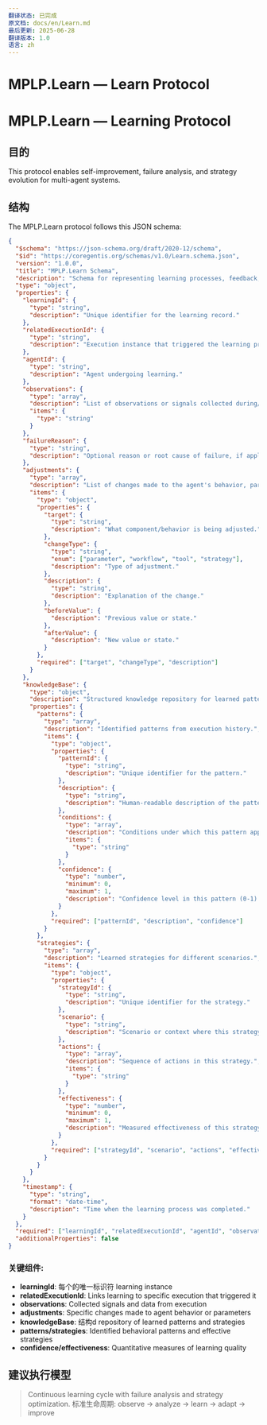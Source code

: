 ```yaml
---
翻译状态: 已完成
原文档: docs/en/Learn.md
最后更新: 2025-06-28
翻译版本: 1.0
语言: zh
---
```


# MPLP.Learn — Learn Protocol

# MPLP.Learn — Learning Protocol

## 目的
This protocol enables self-improvement, failure analysis, and strategy evolution for multi-agent systems.

## 结构

The MPLP.Learn protocol follows this JSON schema:

```json
{
  "$schema": "https://json-schema.org/draft/2020-12/schema",
  "$id": "https://coregentis.org/schemas/v1.0/Learn.schema.json",
  "version": "1.0.0",
  "title": "MPLP.Learn Schema",
  "description": "Schema for representing learning processes, feedback, and strategy evolution in multi-agent environments.",
  "type": "object",
  "properties": {
    "learningId": {
      "type": "string",
      "description": "Unique identifier for the learning record."
    },
    "relatedExecutionId": {
      "type": "string",
      "description": "Execution instance that triggered the learning process."
    },
    "agentId": {
      "type": "string",
      "description": "Agent undergoing learning."
    },
    "observations": {
      "type": "array",
      "description": "List of observations or signals collected during/after execution.",
      "items": {
        "type": "string"
      }
    },
    "failureReason": {
      "type": "string",
      "description": "Optional reason or root cause of failure, if applicable."
    },
    "adjustments": {
      "type": "array",
      "description": "List of changes made to the agent's behavior, parameters, or strategy.",
      "items": {
        "type": "object",
        "properties": {
          "target": {
            "type": "string",
            "description": "What component/behavior is being adjusted."
          },
          "changeType": {
            "type": "string",
            "enum": ["parameter", "workflow", "tool", "strategy"],
            "description": "Type of adjustment."
          },
          "description": {
            "type": "string",
            "description": "Explanation of the change."
          },
          "beforeValue": {
            "description": "Previous value or state."
          },
          "afterValue": {
            "description": "New value or state."
          }
        },
        "required": ["target", "changeType", "description"]
      }
    },
    "knowledgeBase": {
      "type": "object",
      "description": "Structured knowledge repository for learned patterns and strategies.",
      "properties": {
        "patterns": {
          "type": "array",
          "description": "Identified patterns from execution history.",
          "items": {
            "type": "object",
            "properties": {
              "patternId": {
                "type": "string",
                "description": "Unique identifier for the pattern."
              },
              "description": {
                "type": "string",
                "description": "Human-readable description of the pattern."
              },
              "conditions": {
                "type": "array",
                "description": "Conditions under which this pattern applies.",
                "items": {
                  "type": "string"
                }
              },
              "confidence": {
                "type": "number",
                "minimum": 0,
                "maximum": 1,
                "description": "Confidence level in this pattern (0-1)."
              }
            },
            "required": ["patternId", "description", "confidence"]
          }
        },
        "strategies": {
          "type": "array",
          "description": "Learned strategies for different scenarios.",
          "items": {
            "type": "object",
            "properties": {
              "strategyId": {
                "type": "string",
                "description": "Unique identifier for the strategy."
              },
              "scenario": {
                "type": "string",
                "description": "Scenario or context where this strategy applies."
              },
              "actions": {
                "type": "array",
                "description": "Sequence of actions in this strategy.",
                "items": {
                  "type": "string"
                }
              },
              "effectiveness": {
                "type": "number",
                "minimum": 0,
                "maximum": 1,
                "description": "Measured effectiveness of this strategy (0-1)."
              }
            },
            "required": ["strategyId", "scenario", "actions", "effectiveness"]
          }
        }
      }
    },
    "timestamp": {
      "type": "string",
      "format": "date-time",
      "description": "Time when the learning process was completed."
    }
  },
  "required": ["learningId", "relatedExecutionId", "agentId", "observations", "timestamp"],
  "additionalProperties": false
}
```

### 关键组件:

- **learningId**: 每个的唯一标识符 learning instance
- **relatedExecutionId**: Links learning to specific execution that triggered it
- **observations**: Collected signals and data from execution
- **adjustments**: Specific changes made to agent behavior or parameters
- **knowledgeBase**: 结构d repository of learned patterns and strategies
- **patterns/strategies**: Identified behavioral patterns and effective strategies
- **confidence/effectiveness**: Quantitative measures of learning quality

## 建议执行模型
> Continuous learning cycle with failure analysis and strategy optimization.
> 标准生命周期: observe → analyze → learn → adapt → improve